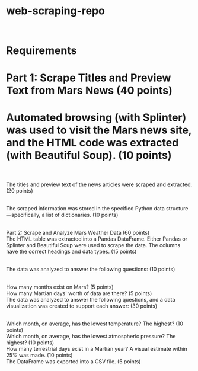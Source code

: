 # web-scraping-repo<br><br>

# Requirements<br>
# Part 1: Scrape Titles and Preview Text from Mars News (40 points)<br>
# Automated browsing (with Splinter) was used to visit the Mars news site, and the HTML code was extracted (with Beautiful Soup). (10 points)<br><br>

The titles and preview text of the news articles were scraped and extracted. (20 points)<br><br>

The scraped information was stored in the specified Python data structure—specifically, a list of dictionaries. (10 points)<br><br>

Part 2: Scrape and Analyze Mars Weather Data (60 points)<br>
The HTML table was extracted into a Pandas DataFrame. Either Pandas or Splinter and Beautiful Soup were used to scrape the data. The columns have the correct headings and data types. (15 points)<br><br>

The data was analyzed to answer the following questions: (10 points)<br><br>

How many months exist on Mars? (5 points)<br>
How many Martian days' worth of data are there? (5 points)<br>
The data was analyzed to answer the following questions, and a data visualization was created to support each answer: (30 points)<br><br>

Which month, on average, has the lowest temperature? The highest? (10 points)<br>
Which month, on average, has the lowest atmospheric pressure? The highest? (10 points)<br>
How many terrestrial days exist in a Martian year? A visual estimate within 25% was made. (10 points)<br>
The DataFrame was exported into a CSV file. (5 points)